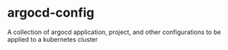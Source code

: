 # argocd-config
A collection of argocd application, project, and other configurations to be applied to a kubernetes cluster
